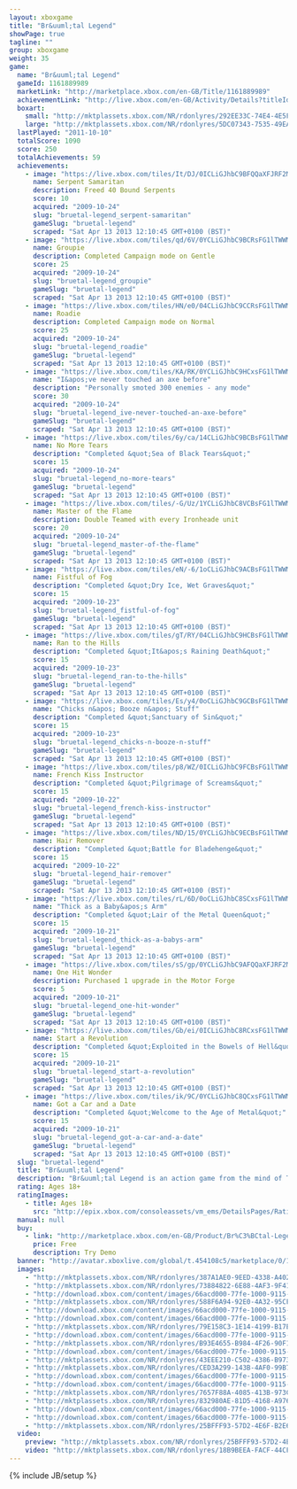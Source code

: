 ```yaml
---
layout: xboxgame
title: "Br&uuml;tal Legend"
showPage: true
tagline: ""
group: xboxgame
weight: 35
game: 
  name: "Br&uuml;tal Legend"
  gameId: 1161889989
  marketLink: "http://marketplace.xbox.com/en-GB/Title/1161889989"
  achievementLink: "http://live.xbox.com/en-GB/Activity/Details?titleId=1161889989"
  boxart: 
    small: "http://mktplassets.xbox.com/NR/rdonlyres/292EE33C-74E4-4E5F-B6FA-A0DC4419181E/0/boxbrutalLegend.jpg"
    large: "http://mktplassets.xbox.com/NR/rdonlyres/5DC07343-7535-49EA-964B-B2D939A263C3/0/cboxbrutallegend.jpg"
  lastPlayed: "2011-10-10"
  totalScore: 1090
  score: 250
  totalAchievements: 59
  achievements: 
    - image: "https://live.xbox.com/tiles/It/DJ/0ICLiGJhbC9BFQQaXFJRF2M1L2FjaC8wLzUAAAAA5+fn-+bQOQ==.jpg"
      name: Serpent Samaritan
      description: Freed 40 Bound Serpents
      score: 10
      acquired: "2009-10-24"
      slug: "bruetal-legend_serpent-samaritan"
      gameSlug: "bruetal-legend"
      scraped: "Sat Apr 13 2013 12:10:45 GMT+0100 (BST)"
    - image: "https://live.xbox.com/tiles/qd/6V/0YCLiGJhbC9BCRsFG1lTWWM1L2FjaC8wLzM1AAAAAOfn5-663rU=.jpg"
      name: Groupie
      description: Completed Campaign mode on Gentle
      score: 25
      acquired: "2009-10-24"
      slug: "bruetal-legend_groupie"
      gameSlug: "bruetal-legend"
      scraped: "Sat Apr 13 2013 12:10:45 GMT+0100 (BST)"
    - image: "https://live.xbox.com/tiles/HN/e0/04CLiGJhbC9CCRsFG1lTWWM1L2FjaC8wLzM2AAAAAOfn5-yb1wA=.jpg"
      name: Roadie
      description: Completed Campaign mode on Normal
      score: 25
      acquired: "2009-10-24"
      slug: "bruetal-legend_roadie"
      gameSlug: "bruetal-legend"
      scraped: "Sat Apr 13 2013 12:10:45 GMT+0100 (BST)"
    - image: "https://live.xbox.com/tiles/KA/RK/0YCLiGJhbC9HCxsFG1lTWWM1L2FjaC8wLzEzAAAAAOfn5-5lBDQ=.jpg"
      name: "I&apos;ve never touched an axe before"
      description: "Personally smoted 300 enemies - any mode"
      score: 30
      acquired: "2009-10-24"
      slug: "bruetal-legend_ive-never-touched-an-axe-before"
      gameSlug: "bruetal-legend"
      scraped: "Sat Apr 13 2013 12:10:45 GMT+0100 (BST)"
    - image: "https://live.xbox.com/tiles/6y/ca/14CLiGJhbC9BCBsFG1lTWWM1L2FjaC8wLzI1AAAAAOfn5-g1J-c=.jpg"
      name: No More Tears
      description: "Completed &quot;Sea of Black Tears&quot;"
      score: 15
      acquired: "2009-10-24"
      slug: "bruetal-legend_no-more-tears"
      gameSlug: "bruetal-legend"
      scraped: "Sat Apr 13 2013 12:10:45 GMT+0100 (BST)"
    - image: "https://live.xbox.com/tiles/-G/Uz/1YCLiGJhbC8VCBsFG1lTWWM1L2FjaC8wLzJhAAAAAOfn5-ocZeA=.jpg"
      name: Master of the Flame
      description: Double Teamed with every Ironheade unit
      score: 20
      acquired: "2009-10-24"
      slug: "bruetal-legend_master-of-the-flame"
      gameSlug: "bruetal-legend"
      scraped: "Sat Apr 13 2013 12:10:45 GMT+0100 (BST)"
    - image: "https://live.xbox.com/tiles/eN/-6/1oCLiGJhbC9ACBsFG1lTWWM1L2FjaC8wLzI0AAAAAOfn5-nV32Q=.jpg"
      name: Fistful of Fog
      description: "Completed &quot;Dry Ice, Wet Graves&quot;"
      score: 15
      acquired: "2009-10-23"
      slug: "bruetal-legend_fistful-of-fog"
      gameSlug: "bruetal-legend"
      scraped: "Sat Apr 13 2013 12:10:45 GMT+0100 (BST)"
    - image: "https://live.xbox.com/tiles/gT/RY/04CLiGJhbC9HCBsFG1lTWWM1L2FjaC8wLzIzAAAAAOfn5-x3NJ0=.jpg"
      name: Ran to the Hills
      description: "Completed &quot;It&apos;s Raining Death&quot;"
      score: 15
      acquired: "2009-10-23"
      slug: "bruetal-legend_ran-to-the-hills"
      gameSlug: "bruetal-legend"
      scraped: "Sat Apr 13 2013 12:10:45 GMT+0100 (BST)"
    - image: "https://live.xbox.com/tiles/Es/y4/0oCLiGJhbC9GCBsFG1lTWWM1L2FjaC8wLzIyAAAAAOfn5-2XzA4=.jpg"
      name: "Chicks n&apos; Booze n&apos; Stuff"
      description: "Completed &quot;Sanctuary of Sin&quot;"
      score: 15
      acquired: "2009-10-23"
      slug: "bruetal-legend_chicks-n-booze-n-stuff"
      gameSlug: "bruetal-legend"
      scraped: "Sat Apr 13 2013 12:10:45 GMT+0100 (BST)"
    - image: "https://live.xbox.com/tiles/p8/WZ/0ICLiGJhbC9FCBsFG1lTWWM1L2FjaC8wLzIxAAAAAOfn5-+2xbs=.jpg"
      name: French Kiss Instructor
      description: "Completed &quot;Pilgrimage of Screams&quot;"
      score: 15
      acquired: "2009-10-22"
      slug: "bruetal-legend_french-kiss-instructor"
      gameSlug: "bruetal-legend"
      scraped: "Sat Apr 13 2013 12:10:45 GMT+0100 (BST)"
    - image: "https://live.xbox.com/tiles/ND/15/0YCLiGJhbC9ECBsFG1lTWWM1L2FjaC8wLzIwAAAAAOfn5-5WPSg=.jpg"
      name: Hair Remover
      description: "Completed &quot;Battle for Bladehenge&quot;"
      score: 15
      acquired: "2009-10-22"
      slug: "bruetal-legend_hair-remover"
      gameSlug: "bruetal-legend"
      scraped: "Sat Apr 13 2013 12:10:45 GMT+0100 (BST)"
    - image: "https://live.xbox.com/tiles/rL/6D/0oCLiGJhbC8SCxsFG1lTWWM1L2FjaC8wLzFmAAAAAOfn5-2svrA=.jpg"
      name: "Thick as a Baby&apos;s Arm"
      description: "Completed &quot;Lair of the Metal Queen&quot;"
      score: 15
      acquired: "2009-10-21"
      slug: "bruetal-legend_thick-as-a-babys-arm"
      gameSlug: "bruetal-legend"
      scraped: "Sat Apr 13 2013 12:10:45 GMT+0100 (BST)"
    - image: "https://live.xbox.com/tiles/sS/gp/0YCLiGJhbC9AFQQaXFJRF2M1L2FjaC8wLzQAAAAA5+fn-gYoqg==.jpg"
      name: One Hit Wonder
      description: Purchased 1 upgrade in the Motor Forge
      score: 5
      acquired: "2009-10-21"
      slug: "bruetal-legend_one-hit-wonder"
      gameSlug: "bruetal-legend"
      scraped: "Sat Apr 13 2013 12:10:45 GMT+0100 (BST)"
    - image: "https://live.xbox.com/tiles/Gb/ei/0ICLiGJhbC8RCxsFG1lTWWM1L2FjaC8wLzFlAAAAAOfn5-+NtwU=.jpg"
      name: Start a Revolution
      description: "Completed &quot;Exploited in the Bowels of Hell&quot;"
      score: 15
      acquired: "2009-10-21"
      slug: "bruetal-legend_start-a-revolution"
      gameSlug: "bruetal-legend"
      scraped: "Sat Apr 13 2013 12:10:45 GMT+0100 (BST)"
    - image: "https://live.xbox.com/tiles/ik/9C/0YCLiGJhbC8QCxsFG1lTWWM1L2FjaC8wLzFkAAAAAOfn5-5tT5Y=.jpg"
      name: Got a Car and a Date
      description: "Completed &quot;Welcome to the Age of Metal&quot;"
      score: 15
      acquired: "2009-10-21"
      slug: "bruetal-legend_got-a-car-and-a-date"
      gameSlug: "bruetal-legend"
      scraped: "Sat Apr 13 2013 12:10:45 GMT+0100 (BST)"
  slug: "bruetal-legend"
  title: "Br&uuml;tal Legend"
  description: "Br&uuml;tal Legend is an action game from the mind of Tim Schafer. Eddie Riggs, a roadie chosen by the Rock Gods and played by Jack Black, must battle through a heavy metal fantasy world to save humanity and slay demons &mdash; using only a broad axe, his guitar Clementine, and an army of metal heads."
  rating: Ages 18+
  ratingImages: 
    - title: Ages 18+
      src: "http://epix.xbox.com/consoleassets/vm_ems/DetailsPages/RatingSystemID/14/default/Values/14005.png"
  manual: null
  buy: 
    - link: "http://marketplace.xbox.com/en-GB/Product/Br%C3%BCtal-Legend/66acd000-77fe-1000-9115-d802454108c5?purchase=1&amp;DownloadType=GameDemo"
      price: Free
      description: Try Demo
  banner: "http://avatar.xboxlive.com/global/t.454108c5/marketplace/0/1"
  images: 
    - "http://mktplassets.xbox.com/NR/rdonlyres/387A1AE0-9EED-4338-A402-BD93991B1E10/0/simbrutallegend00.jpg"
    - "http://mktplassets.xbox.com/NR/rdonlyres/73884822-6E88-4AF3-9F41-9A6FFCAA1655/0/simbrutallegend01.jpg"
    - "http://download.xbox.com/content/images/66acd000-77fe-1000-9115-d802454108c5/1033/screenlg1.jpg"
    - "http://mktplassets.xbox.com/NR/rdonlyres/588F6A94-92E0-4A32-95CF-55CA2A003AEB/0/simbrutallegend02.jpg"
    - "http://download.xbox.com/content/images/66acd000-77fe-1000-9115-d802454108c5/1033/screenlg2.jpg"
    - "http://download.xbox.com/content/images/66acd000-77fe-1000-9115-d802454108c5/1033/screenlg3.jpg"
    - "http://mktplassets.xbox.com/NR/rdonlyres/79E158C3-1E14-4199-B17E-123A507C3E46/0/simbrutallegend03.jpg"
    - "http://download.xbox.com/content/images/66acd000-77fe-1000-9115-d802454108c5/1033/screenlg4.jpg"
    - "http://mktplassets.xbox.com/NR/rdonlyres/B93E4655-B984-4F26-90F1-1F17122066F3/0/simbrutallegend04.jpg"
    - "http://download.xbox.com/content/images/66acd000-77fe-1000-9115-d802454108c5/1033/screenlg5.jpg"
    - "http://mktplassets.xbox.com/NR/rdonlyres/43EEE210-C502-4386-B973-1686E3FDB9E7/0/simbrutallegend05.jpg"
    - "http://mktplassets.xbox.com/NR/rdonlyres/CED3A299-143B-4AF0-99B7-2D5A3DA50F74/0/simbrutallegend06.jpg"
    - "http://download.xbox.com/content/images/66acd000-77fe-1000-9115-d802454108c5/1033/screenlg6.jpg"
    - "http://download.xbox.com/content/images/66acd000-77fe-1000-9115-d802454108c5/1033/screenlg7.jpg"
    - "http://mktplassets.xbox.com/NR/rdonlyres/7657F88A-4085-413B-973C-4B1AA701EAE4/0/simbrutallegend07.jpg"
    - "http://mktplassets.xbox.com/NR/rdonlyres/832980AE-81D5-4168-A976-B6F59B45B1ED/0/simbrutallegend08.jpg"
    - "http://download.xbox.com/content/images/66acd000-77fe-1000-9115-d802454108c5/1033/screenlg8.jpg"
    - "http://download.xbox.com/content/images/66acd000-77fe-1000-9115-d802454108c5/1033/screenlg9.jpg"
    - "http://mktplassets.xbox.com/NR/rdonlyres/25BFFF93-57D2-4E6F-B2E6-DD3ADCC18308/0/cbackbrutallegend.jpg"
  video: 
    preview: "http://mktplassets.xbox.com/NR/rdonlyres/25BFFF93-57D2-4E6F-B2E6-DD3ADCC18308/0/cbackbrutallegend.jpg"
    video: "http://mktplassets.xbox.com/NR/rdonlyres/18B9BEEA-FACF-44CF-9956-DB762CA3B717/0/vidBrutalLegendE3cdnhi.asx"
---
```

{% include JB/setup %}
